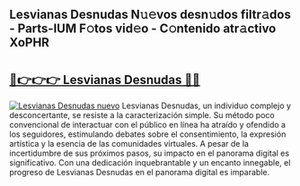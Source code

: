 ## Lesvianas Desnudas N𝚞𝚎vos desn𝚞dos filtr𝚊dos - Parts-IUM F𝚘tos vid𝚎o - C𝚘ntenido atr𝚊ctivo XoPHR

# <h2><a href="http://mbdbzjp.tromn.icu/?c=Lesvianas+Desnudas">🔗👉👉👉 Lesvianas Desnudas 🔗🔗</a></h2>

[![Lesvianas Desnudas nuevo](https://i.imgur.com/pEAQMta.gif)](http://mbdbzjp.tromn.icu/?c=Lesvianas+Desnudas)
Lesvianas Desnudas, un individuo complejo y desconcertante, se resiste a la caracterización simple. Su método poco convencional de interactuar con el público en línea ha atraído y ofendido a los seguidores, estimulando debates sobre el consentimiento, la expresión artística y la esencia de las comunidades virtuales. A pesar de la incertidumbre de sus próximos pasos, su impacto en el panorama digital es significativo. Con una dedicación inquebrantable y un encanto innegable, el progreso de Lesvianas Desnudas en el panorama digital es imparable.
